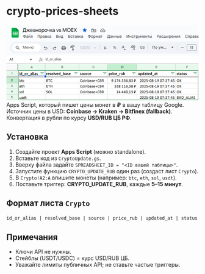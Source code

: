 # crypto-prices-sheets
![подпись](sample.png)
<br>
Apps Script, который пишет цены монет в **₽** в вашу таблицу Google. Источник цены в USD: **Coinbase → Kraken → Bitfinex (fallback)**. Конвертация в рубли по курсу **USD/RUB ЦБ РФ**.

## Установка
1. Создайте проект **Apps Script** (можно standalone).
2. Вставьте код из `CryptoUpdate.gs`.
3. Вверху файла задайте `SPREADSHEET_ID = "<ID вашей таблицы>"`.
4. Запустите функцию `CRYPTO_UPDATE_RUB` один раз (создаст лист `Crypto`).
5. В `Crypto!A2:A` впишите монеты (например: `btc`, `eth`, `sol`, `usdt`).
6. Поставьте триггер: **CRYPTO_UPDATE_RUB**, каждые **5–15 минут**.

## Формат листа `Crypto`
`id_or_alias | resolved_base | source | price_rub | updated_at | status`

## Примечания
- Ключи API не нужны.
- Стейблы (USDT/USDC) = курс USD/RUB ЦБ.
- Уважайте лимиты публичных API; не ставьте частые триггеры.

